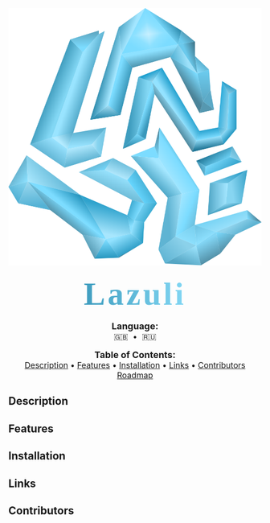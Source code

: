 <style>
  @font-face {
    font-family: 'GoblinOne';
    src: url('gitRes/GoblinOne.ttf') format('truetype');
    font-weight: normal;
    font-style: normal;
  }

  .goblin-one {
    font-family: 'GoblinOne', cursive;
    font-size: 64px;
    background: linear-gradient(90deg, #3F9DBF, #82D7F4);
    -webkit-background-clip: text;
    -webkit-text-fill-color: transparent;
    letter-spacing: 5px;
  }
</style>

<p align="center">
  <img alt="icon" src="https://raw.githubusercontent.com/Jomart02/Lazuli/9f9eb075cd97fd3005f9697a0e55fc5dc5faa373/gitRes/icon.svg" width="512" height="512">
  <br><br>
  <strong>
    <span class="goblin-one">
      Lazuli
    </span>
  </strong>
</p>


<!-- Языки -->
<p align="center" style="font-size: 16px;">
  <strong style="font-size: 18px;">Language:</strong><br>
  <a href="https://github.com/Jomart02/Lazuli/blob/master/README.md" style="font-size: 16px; text-decoration: none; margin: 0 5px;">🇬🇧</a> • 
  <a href="https://github.com/Jomart02/Lazuli/blob/master/gitRes/README_ru.md" style="font-size: 16px; text-decoration: none; margin: 0 5px;">🇷🇺</a>
</p>


<!-- Навигационное меню -->
<p align="center" style="font-size: 16px;">
  <strong style="font-size: 18px;">Table of Contents:</strong><br>
  <a href="#description">Description</a> • 
  <a href="#features">Features</a> • 
  <a href="#installation">Installation</a> • 
  <a href="#links">Links</a> • 
  <a href="#contributors">Сontributors</a><br>
  <a href="https://github.com/users/Jomart02/projects/1"">
    Roadmap
  </a>
</p>


## Description

## Features

## Installation 

## Links

## Сontributors